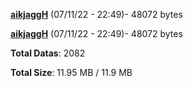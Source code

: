 [**aikjaggH**](/data/aikjaggH.txt) (07/11/22 - 22:49)- 48072 bytes

[**aikjaggH**](/data/aikjaggH.txt) (07/11/22 - 22:49)- 48072 bytes

**Total Datas**: 2082

**Total Size**: 11.95 MB / 11.9 MB